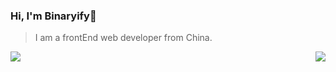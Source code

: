 
### Hi, I'm Binaryify👋
>I am a frontEnd web developer from China.

<img align="left" src="https://github-readme-stats.vercel.app/api?username=xiaonan-37021&show_icons=true&theme=react&title_color=blue&count_private=true" />


<img align="right" src="https://github-readme-stats.vercel.app/api/top-langs/?username=xiaonan-37021&layout=compact&hide=html,css" />

